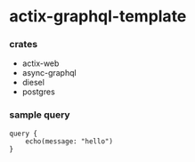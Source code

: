 # actix-graphql-template
### crates
- actix-web
- async-graphql
- diesel
- postgres

### sample query
```
query {
    echo(message: "hello")
}
```
